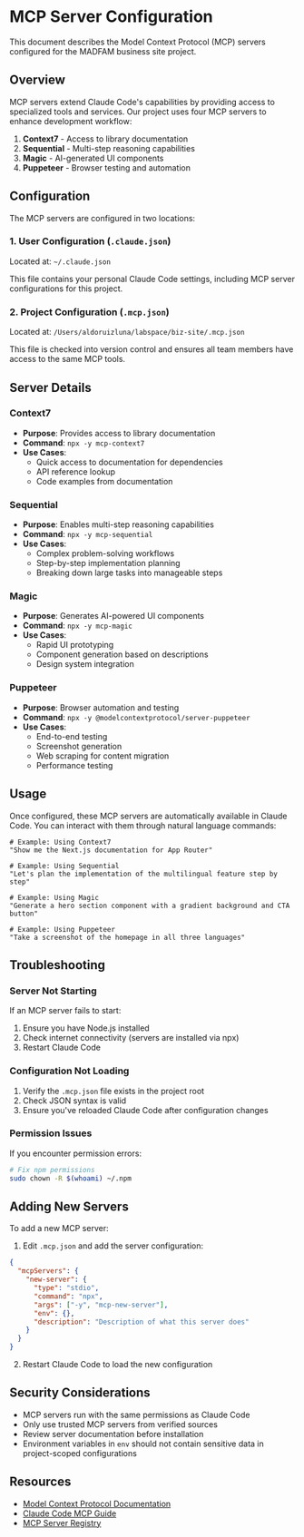 # MCP Server Configuration

This document describes the Model Context Protocol (MCP) servers configured for the MADFAM business site project.

## Overview

MCP servers extend Claude Code's capabilities by providing access to specialized tools and services. Our project uses four MCP servers to enhance development workflow:

1. **Context7** - Access to library documentation
2. **Sequential** - Multi-step reasoning capabilities
3. **Magic** - AI-generated UI components
4. **Puppeteer** - Browser testing and automation

## Configuration

The MCP servers are configured in two locations:

### 1. User Configuration (`.claude.json`)

Located at: `~/.claude.json`

This file contains your personal Claude Code settings, including MCP server configurations for this project.

### 2. Project Configuration (`.mcp.json`)

Located at: `/Users/aldoruizluna/labspace/biz-site/.mcp.json`

This file is checked into version control and ensures all team members have access to the same MCP tools.

## Server Details

### Context7

- **Purpose**: Provides access to library documentation
- **Command**: `npx -y mcp-context7`
- **Use Cases**:
  - Quick access to documentation for dependencies
  - API reference lookup
  - Code examples from documentation

### Sequential

- **Purpose**: Enables multi-step reasoning capabilities
- **Command**: `npx -y mcp-sequential`
- **Use Cases**:
  - Complex problem-solving workflows
  - Step-by-step implementation planning
  - Breaking down large tasks into manageable steps

### Magic

- **Purpose**: Generates AI-powered UI components
- **Command**: `npx -y mcp-magic`
- **Use Cases**:
  - Rapid UI prototyping
  - Component generation based on descriptions
  - Design system integration

### Puppeteer

- **Purpose**: Browser automation and testing
- **Command**: `npx -y @modelcontextprotocol/server-puppeteer`
- **Use Cases**:
  - End-to-end testing
  - Screenshot generation
  - Web scraping for content migration
  - Performance testing

## Usage

Once configured, these MCP servers are automatically available in Claude Code. You can interact with them through natural language commands:

```
# Example: Using Context7
"Show me the Next.js documentation for App Router"

# Example: Using Sequential
"Let's plan the implementation of the multilingual feature step by step"

# Example: Using Magic
"Generate a hero section component with a gradient background and CTA button"

# Example: Using Puppeteer
"Take a screenshot of the homepage in all three languages"
```

## Troubleshooting

### Server Not Starting

If an MCP server fails to start:

1. Ensure you have Node.js installed
2. Check internet connectivity (servers are installed via npx)
3. Restart Claude Code

### Configuration Not Loading

1. Verify the `.mcp.json` file exists in the project root
2. Check JSON syntax is valid
3. Ensure you've reloaded Claude Code after configuration changes

### Permission Issues

If you encounter permission errors:

```bash
# Fix npm permissions
sudo chown -R $(whoami) ~/.npm
```

## Adding New Servers

To add a new MCP server:

1. Edit `.mcp.json` and add the server configuration:

```json
{
  "mcpServers": {
    "new-server": {
      "type": "stdio",
      "command": "npx",
      "args": ["-y", "mcp-new-server"],
      "env": {},
      "description": "Description of what this server does"
    }
  }
}
```

2. Restart Claude Code to load the new configuration

## Security Considerations

- MCP servers run with the same permissions as Claude Code
- Only use trusted MCP servers from verified sources
- Review server documentation before installation
- Environment variables in `env` should not contain sensitive data in project-scoped configurations

## Resources

- [Model Context Protocol Documentation](https://modelcontextprotocol.io/)
- [Claude Code MCP Guide](https://docs.anthropic.com/en/docs/claude-code/mcp)
- [MCP Server Registry](https://github.com/modelcontextprotocol/servers)
